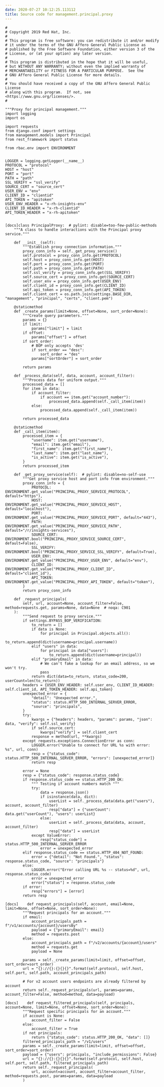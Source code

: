 ```yaml
---
date: 2020-07-27 10:12:25.113112
title: Source code for management.principal.proxy
---
```


<div class="highlight">

    #
    # Copyright 2019 Red Hat, Inc.
    #
    # This program is free software: you can redistribute it and/or modify
    # it under the terms of the GNU Affero General Public License as
    # published by the Free Software Foundation, either version 3 of the
    # License, or (at your option) any later version.
    #
    # This program is distributed in the hope that it will be useful,
    # but WITHOUT ANY WARRANTY; without even the implied warranty of
    # MERCHANTABILITY or FITNESS FOR A PARTICULAR PURPOSE.  See the
    # GNU Affero General Public License for more details.
    #
    # You should have received a copy of the GNU Affero General Public License
    # along with this program.  If not, see <https://www.gnu.org/licenses/>.
    #
    
    """Proxy for principal management."""
    import logging
    import os
    
    import requests
    from django.conf import settings
    from management.models import Principal
    from rest_framework import status
    
    from rbac.env import ENVIRONMENT
    
    
    LOGGER = logging.getLogger(__name__)
    PROTOCOL = "protocol"
    HOST = "host"
    PORT = "port"
    PATH = "path"
    SSL_VERIFY = "ssl_verify"
    SOURCE_CERT = "source_cert"
    USER_ENV = "env"
    CLIENT_ID = "clientid"
    API_TOKEN = "apitoken"
    USER_ENV_HEADER = "x-rh-insights-env"
    CLIENT_ID_HEADER = "x-rh-clientid"
    API_TOKEN_HEADER = "x-rh-apitoken"
    
    
    [docs]class PrincipalProxy:  # pylint: disable=too-few-public-methods
        """A class to handle interactions with the Principal proxy service."""
    
        def __init__(self):
            """Establish proxy connection information."""
            proxy_conn_info = self._get_proxy_service()
            self.protocol = proxy_conn_info.get(PROTOCOL)
            self.host = proxy_conn_info.get(HOST)
            self.port = proxy_conn_info.get(PORT)
            self.path = proxy_conn_info.get(PATH)
            self.ssl_verify = proxy_conn_info.get(SSL_VERIFY)
            self.source_cert = proxy_conn_info.get(SOURCE_CERT)
            self.user_env = proxy_conn_info.get(USER_ENV)
            self.client_id = proxy_conn_info.get(CLIENT_ID)
            self.api_token = proxy_conn_info.get(API_TOKEN)
            self.client_cert = os.path.join(settings.BASE_DIR, "management", "principal", "certs", "client.pem")
    
        @staticmethod
        def _create_params(limit=None, offset=None, sort_order=None):
            """Create query parameters."""
            params = {}
            if limit:
                params["limit"] = limit
            if offset:
                params["offset"] = offset
            if sort_order:
                # BOP only accepts 'des'
                if sort_order == "desc":
                    sort_order = "des"
                params["sortOrder"] = sort_order
    
            return params
    
        def _process_data(self, data, account, account_filter):
            """Process data for uniform output."""
            processed_data = []
            for item in data:
                if account_filter:
                    if account == item.get("account_number"):
                        processed_data.append(self._call_item(item))
                else:
                    processed_data.append(self._call_item(item))
    
            return processed_data
    
        @staticmethod
        def _call_item(item):
            processed_item = {
                "username": item.get("username"),
                "email": item.get("email"),
                "first_name": item.get("first_name"),
                "last_name": item.get("last_name"),
                "is_active": item.get("is_active"),
            }
            return processed_item
    
        def _get_proxy_service(self):  # pylint: disable=no-self-use
            """Get proxy service host and port info from environment."""
            proxy_conn_info = {
                PROTOCOL: ENVIRONMENT.get_value("PRINCIPAL_PROXY_SERVICE_PROTOCOL", default="https"),
                HOST: ENVIRONMENT.get_value("PRINCIPAL_PROXY_SERVICE_HOST", default="localhost"),
                PORT: ENVIRONMENT.get_value("PRINCIPAL_PROXY_SERVICE_PORT", default="443"),
                PATH: ENVIRONMENT.get_value("PRINCIPAL_PROXY_SERVICE_PATH", default="/r/insights-services"),
                SOURCE_CERT: ENVIRONMENT.bool("PRINCIPAL_PROXY_SERVICE_SOURCE_CERT", default=False),
                SSL_VERIFY: ENVIRONMENT.bool("PRINCIPAL_PROXY_SERVICE_SSL_VERIFY", default=True),
                USER_ENV: ENVIRONMENT.get_value("PRINCIPAL_PROXY_USER_ENV", default="env"),
                CLIENT_ID: ENVIRONMENT.get_value("PRINCIPAL_PROXY_CLIENT_ID", default="client_id"),
                API_TOKEN: ENVIRONMENT.get_value("PRINCIPAL_PROXY_API_TOKEN", default="token"),
            }
            return proxy_conn_info
    
        def _request_principals(
            self, url, account=None, account_filter=False, method=requests.get, params=None, data=None  # noqa: C901
        ):
            """Send request to proxy service."""
            if settings.BYPASS_BOP_VERIFICATION:
                to_return = []
                if data is None:
                    for principal in Principal.objects.all():
                        to_return.append(dict(username=principal.username))
                elif "users" in data:
                    for principal in data["users"]:
                        to_return.append(dict(username=principal))
                elif "primaryEmail" in data:
                    # We can't fake a lookup for an email address, so we won't try.
                    pass
                return dict(data=to_return, status_code=200, userCount=len(to_return))
            headers = {USER_ENV_HEADER: self.user_env, CLIENT_ID_HEADER: self.client_id, API_TOKEN_HEADER: self.api_token}
            unexpected_error = {
                "detail": "Unexpected error.",
                "status": status.HTTP_500_INTERNAL_SERVER_ERROR,
                "source": "principals",
            }
            try:
                kwargs = {"headers": headers, "params": params, "json": data, "verify": self.ssl_verify}
                if self.source_cert:
                    kwargs["verify"] = self.client_cert
                response = method(url, **kwargs)
            except requests.exceptions.ConnectionError as conn:
                LOGGER.error("Unable to connect for URL %s with error: %s", url, conn)
                resp = {"status_code": status.HTTP_500_INTERNAL_SERVER_ERROR, "errors": [unexpected_error]}
                return resp
    
            error = None
            resp = {"status_code": response.status_code}
            if response.status_code == status.HTTP_200_OK:
                """ Testing if account numbers match """
                try:
                    data = response.json()
                    if isinstance(data, dict):
                        userList = self._process_data(data.get("users"), account, account_filter)
                        resp["data"] = {"userCount": data.get("userCount"), "users": userList}
                    else:
                        userList = self._process_data(data, account, account_filter)
                        resp["data"] = userList
                except ValueError:
                    resp["status_code"] = status.HTTP_500_INTERNAL_SERVER_ERROR
                    error = unexpected_error
            elif response.status_code == status.HTTP_404_NOT_FOUND:
                error = {"detail": "Not Found.", "status": response.status_code, "source": "principals"}
            else:
                LOGGER.error("Error calling URL %s -- status=%d", url, response.status_code)
                error = unexpected_error
                error["status"] = response.status_code
            if error:
                resp["errors"] = [error]
            return resp
    
    [docs]    def request_principals(self, account, email=None, limit=None, offset=None, sort_order=None):
            """Request principals for an account."""
            if email:
                account_principals_path = f"/v1/accounts/{account}/usersBy"
                payload = {"primaryEmail": email}
                method = requests.post
            else:
                account_principals_path = f"/v2/accounts/{account}/users"
                method = requests.get
                payload = None
    
            params = self._create_params(limit=limit, offset=offset, sort_order=sort_order)
            url = "{}://{}:{}{}{}".format(self.protocol, self.host, self.port, self.path, account_principals_path)
    
            # For v2 account users endpoints are already filtered by account
            return self._request_principals(url, params=params, account_filter=False, method=method, data=payload)
    
    [docs]    def request_filtered_principals(self, principals, account=None, limit=None, offset=None, sort_order=None):
            """Request specific principals for an account."""
            if account is None:
                account_filter = False
            else:
                account_filter = True
            if not principals:
                return {"status_code": status.HTTP_200_OK, "data": []}
            filtered_principals_path = "/v1/users"
            params = self._create_params(limit=limit, offset=offset, sort_order=sort_order)
            payload = {"users": principals, "include_permissions": False}
            url = "{}://{}:{}{}{}".format(self.protocol, self.host, self.port, self.path, filtered_principals_path)
            return self._request_principals(
                url, account=account, account_filter=account_filter, method=requests.post, params=params, data=payload
            )

</div>